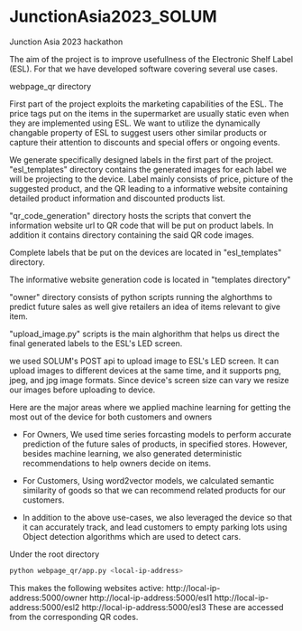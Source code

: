 # JunctionAsia2023_SOLUM

Junction Asia 2023 hackathon

The aim of the project is to improve usefullness of the Electronic Shelf Label (ESL). For that we have developed software covering several use cases.

webpage_qr directory

First part of the project exploits the marketing capabilities of the ESL. The price tags put on the items in the supermarket are usually static even when they are implemented using ESL. We want to utilize the dynamically changable property of ESL to suggest users other similar products or capture their attention to discounts
and special offers or ongoing events.

We generate specifically designed labels in the first part of the project. "esl_templates" directory contains the generated images for each label we will be projecting to the device. Label mainly consists of price, picture of the suggested product, and the QR leading to a informative website containing detailed product information and discounted products list.

"qr_code_generation" directory hosts the scripts that convert the information website url to QR code that will be put on product labels. In addition it contains directory containing the said QR code images.

Complete labels that be put on the devices are located in "esl_templates" directory.

The informative website generation code is located in "templates directory"

"owner" directory consists of python scripts running the alghorthms to predict future sales as well give retailers an idea of items relevant to give item.

"upload_image.py" scripts is the main alghorithm that helps us direct the final generated labels to the ESL's LED screen.

we used SOLUM's POST api to upload image to ESL's LED screen. It can upload images to different devices at the same time, and it supports png, jpeg, and jpg image formats. Since device's screen size can vary we resize our images before uploading to device.

Here are the major areas where we applied machine learning for getting the most out of the device for both customers and owners

  * For Owners, We used time series forcasting models to perform accurate prediction of the future sales of products, in specified stores. However, besides machine learning, we also generated deterministic recommendations to help owners decide on items.

* For Customers, Using word2vector models, we calculated semantic similarity of goods so that we can recommend related products for our customers. 

* In addition to the above use-cases, we also leveraged the device so that it can accurately track, and lead customers to empty parking lots using Object detection algorithms which are used to detect cars.


Under the root directory
```bash
python webpage_qr/app.py <local-ip-address> 
```
This makes the following websites active:
http://local-ip-address:5000/owner
http://local-ip-address:5000/esl1
http://local-ip-address:5000/esl2
http://local-ip-address:5000/esl3
These are accessed from the corresponding QR codes.
